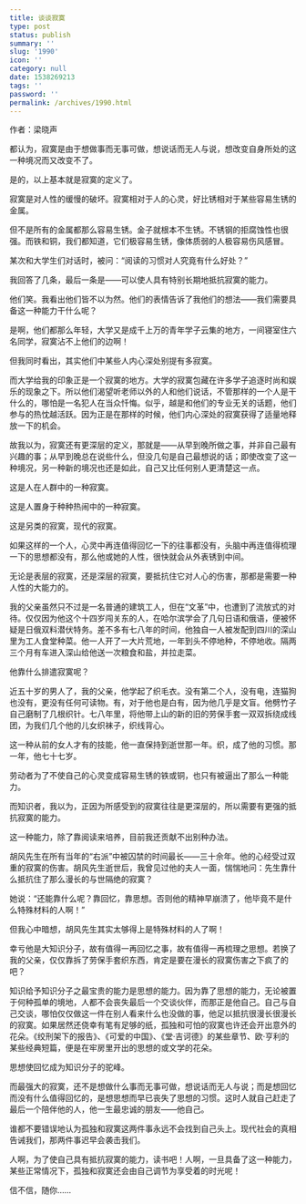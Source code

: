 ```yaml
---
title: 谈谈寂寞
type: post
status: publish
summary: ''
slug: '1990'
icon: ''
category: null
date: 1538269213
tags: ''
password: ''
permalink: /archives/1990.html
---
```


作者：梁晓声

都认为，寂寞是由于想做事而无事可做，想说话而无人与说，想改变自身所处的这一种境况而又改变不了。

是的，以上基本就是寂寞的定义了。

寂寞是对人性的缓慢的破坏。寂寞相对于人的心灵，好比锈相对于某些容易生锈的金属。

但不是所有的金属都那么容易生锈。金子就根本不生锈。不锈钢的拒腐蚀性也很强。而铁和铜，我们都知道，它们极容易生锈，像体质弱的人极容易伤风感冒。

某次和大学生们对话时，被问：“阅读的习惯对人究竟有什么好处？”

我回答了几条，最后一条是——可以使人具有特别长期地抵抗寂寞的能力。

他们笑。我看出他们皆不以为然。他们的表情告诉了我他们的想法——我们需要具备这一种能力干什么呢？

是啊，他们都那么年轻，大学又是成千上万的青年学子云集的地方，一间寝室住六名同学，寂寞沾不上他们的边啊！

但我同时看出，其实他们中某些人内心深处别提有多寂寞。

而大学给我的印象正是一个寂寞的地方。大学的寂寞包藏在许多学子追逐时尚和娱乐的现象之下。所以他们渴望听老师以外的人和他们说话，不管那样的一个人是干什么的，哪怕是一名犯人在当众忏悔。似乎，越是和他们的专业无关的话题，他们参与的热忱越活跃。因为正是在那样的时候，他们内心深处的寂寞获得了适量地释放一下的机会。

故我以为，寂寞还有更深层的定义，那就是——从早到晚所做之事，并非自己最有兴趣的事；从早到晚总在说些什么，但没几句是自己最想说的话；即使改变了这一种境况，另一种新的境况也还是如此，自己又比任何别人更清楚这一点。

这是人在人群中的一种寂寞。

这是人置身于种种热闹中的一种寂寞。

这是另类的寂寞，现代的寂寞。

如果这样的一个人，心灵中再连值得回忆一下的往事都没有，头脑中再连值得梳理一下的思想都没有，那么他或她的人性，很快就会从外表锈到中间。

无论是表层的寂寞，还是深层的寂寞，要抵抗住它对人心的伤害，那都是需要一种人性的大能力的。

我的父亲虽然只不过是一名普通的建筑工人，但在“文革”中，也遭到了流放式的对待。仅仅因为他这个十四岁闯关东的人，在哈尔滨学会了几句日语和俄语，便被怀疑是日俄双料潜伏特务。差不多有七八年的时间，他独自一人被发配到四川的深山里为工人食堂种菜。他一人开了一大片荒地，一年到头不停地种，不停地收。隔两三个月有车进入深山给他送一次粮食和盐，并拉走菜。

他靠什么排遣寂寞呢？

近五十岁的男人了，我的父亲，他学起了织毛衣。没有第二个人，没有电，连猫狗也没有，更没有任何可读物。有，对于他也是白有，因为他几乎是文盲。他劈竹子自己磨制了几根织针。七八年里，将他带上山的新的旧的劳保手套一双双拆绕成线团，为我们几个他的儿女织袜子，织线背心。

这一种从前的女人才有的技能，他一直保持到逝世那一年。织，成了他的习惯。那一年，他七十七岁。

劳动者为了不使自己的心灵变成容易生锈的铁或铜，也只有被逼出了那么一种能力。

而知识者，我以为，正因为所感受到的寂寞往往是更深层的，所以需要有更强的抵抗寂寞的能力。

这一种能力，除了靠阅读来培养，目前我还贡献不出别种办法。

胡风先生在所有当年的“右派”中被囚禁的时间最长——三十佘年。他的心经受过双重的寂寞的伤害。胡风先生逝世后，我曾见过他的夫人一面，惴惴地问：先生靠什么抵抗住了那么漫长的与世隔绝的寂寞？

她说：“还能靠什么呢？靠回忆，靠思想。否则他的精神早崩溃了，他毕竟不是什么特殊材料的人啊！”

但我心中暗想，胡风先生其实太够得上是特殊材料的人了啊！

幸亏他是大知识分子，故有值得一再回忆之事，故有值得一再梳理之思想。若换了我的父亲，仅仅靠拆了劳保手套织东西，肯定是要在漫长的寂寞伤害之下疯了的吧？

知识给予知识分子之最宝贵的能力是思想的能力。因为靠了思想的能力，无论被置于何种孤单的境地，人都不会丧失最后一个交谈伙伴，而那正是他自己。自己与自己交谈，哪怕仅仅做这一件在别人看来什么也没做的事，他足以抵抗很漫长很漫长的寂寞。如果居然还侥幸有笔有足够的纸，孤独和可怕的寂寞也许还会开出意外的花朵。《绞刑架下的报告》、《可爱的中国》、《堂·吉诃德》的某些章节、欧·亨利的某些经典短篇，便是在牢房里开出的思想的或文学的花朵。

思想使回忆成为知识分子的驼峰。

而最强大的寂寞，还不是想做什么事而无事可做，想说话而无人与说；而是想回忆而没有什么值得回忆的，是想思想而早已丧失了思想的习惯。这时人就自己赶走了最后一个陪伴他的人，他一生最忠诚的朋友——他自己。

谁都不要错误地认为孤独和寂寞这两件事永远不会找到自己头上。现代社会的真相告诫我们，那两件事迟早会袭击我们。

人啊，为了使自己具有抵抗寂寞的能力，读书吧！人啊，一旦具备了这一种能力，某些正常情况下，孤独和寂寞还会由自己调节为享受着的时光呢！

信不信，随你……

